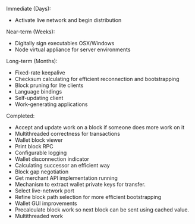 Immediate (Days):
* Activate live network and begin distribution

Near-term (Weeks):
* Digitally sign executables OSX/Windows
* Node virtual appliance for server environments

Long-term (Months):
* Fixed-rate keepalive
* Checksum calculating for efficient reconnection and bootstrapping
* Block pruning for lite clients
* Language bindings
* Self-updating client
* Work-generating applications

Completed:
* Accept and update work on a block if someone does more work on it
* Multithreaded correctness for transactions
* Wallet block viewer
* Print block RPC
* Configurable logging
* Wallet disconnection indicator
* Calculating successor an efficient way
* Block gap negotiation  
* Get merchant API implementation running  
* Mechanism to extract wallet private keys for transfer.  
* Select live-network port  
* Refine block path selection for more efficient bootstrapping  
* Wallet GUI improvements  
* Precalculate block work so next block can be sent using cached value.
* Multithreaded work  